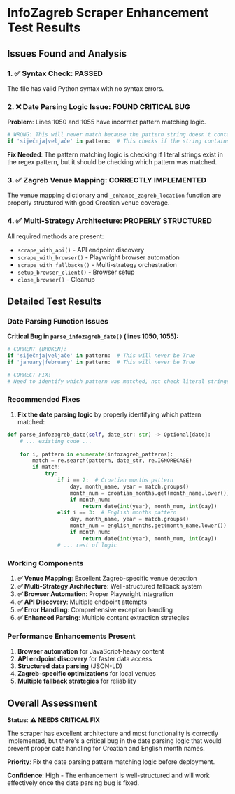 # InfoZagreb Scraper Enhancement Test Results

## Issues Found and Analysis

### 1. ✅ Syntax Check: PASSED
The file has valid Python syntax with no syntax errors.

### 2. ❌ Date Parsing Logic Issue: FOUND CRITICAL BUG

**Problem**: Lines 1050 and 1055 have incorrect pattern matching logic.

```python
# WRONG: This will never match because the pattern string doesn't contain the literal text
if 'siječnja|veljače' in pattern:  # This checks if the string contains the pipe character
```

**Fix Needed**: The pattern matching logic is checking if literal strings exist in the regex pattern, but it should be checking which pattern was matched.

### 3. ✅ Zagreb Venue Mapping: CORRECTLY IMPLEMENTED
The venue mapping dictionary and `_enhance_zagreb_location` function are properly structured with good Croatian venue coverage.

### 4. ✅ Multi-Strategy Architecture: PROPERLY STRUCTURED
All required methods are present:
- `scrape_with_api()` - API endpoint discovery
- `scrape_with_browser()` - Playwright browser automation
- `scrape_with_fallbacks()` - Multi-strategy orchestration
- `setup_browser_client()` - Browser setup
- `close_browser()` - Cleanup

## Detailed Test Results

### Date Parsing Function Issues

**Critical Bug in `parse_infozagreb_date()` (lines 1050, 1055):**

```python
# CURRENT (BROKEN):
if 'siječnja|veljače' in pattern:  # This will never be True
if 'january|february' in pattern:  # This will never be True

# CORRECT FIX:
# Need to identify which pattern was matched, not check literal strings in pattern
```

### Recommended Fixes

1. **Fix the date parsing logic** by properly identifying which pattern matched:

```python
def parse_infozagreb_date(self, date_str: str) -> Optional[date]:
    # ... existing code ...
    
    for i, pattern in enumerate(infozagreb_patterns):
        match = re.search(pattern, date_str, re.IGNORECASE)
        if match:
            try:
                if i == 2:  # Croatian months pattern
                    day, month_name, year = match.groups()
                    month_num = croatian_months.get(month_name.lower())
                    if month_num:
                        return date(int(year), month_num, int(day))
                elif i == 3:  # English months pattern
                    day, month_name, year = match.groups()
                    month_num = english_months.get(month_name.lower())
                    if month_num:
                        return date(int(year), month_num, int(day))
                # ... rest of logic
```

### Working Components

1. **✅ Venue Mapping**: Excellent Zagreb-specific venue detection
2. **✅ Multi-Strategy Architecture**: Well-structured fallback system
3. **✅ Browser Automation**: Proper Playwright integration
4. **✅ API Discovery**: Multiple endpoint attempts
5. **✅ Error Handling**: Comprehensive exception handling
6. **✅ Enhanced Parsing**: Multiple content extraction strategies

### Performance Enhancements Present

1. **Browser automation** for JavaScript-heavy content
2. **API endpoint discovery** for faster data access
3. **Structured data parsing** (JSON-LD)
4. **Zagreb-specific optimizations** for local venues
5. **Multiple fallback strategies** for reliability

## Overall Assessment

**Status**: ⚠️ **NEEDS CRITICAL FIX**

The scraper has excellent architecture and most functionality is correctly implemented, but there's a critical bug in the date parsing logic that would prevent proper date handling for Croatian and English month names.

**Priority**: Fix the date parsing pattern matching logic before deployment.

**Confidence**: High - The enhancement is well-structured and will work effectively once the date parsing bug is fixed.